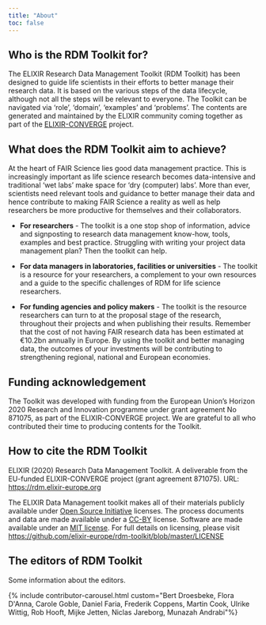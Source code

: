 ```yaml
---
title: "About"
toc: false
---
```


## Who is the RDM Toolkit for?
The ELIXIR Research Data Management Toolkit (RDM Toolkit) has been designed to guide life scientists in their efforts to better manage their research data. It is based on the various steps of the data lifecycle, although not all the steps will be relevant to everyone. The Toolkit can be navigated via ‘role’, ‘domain’, ‘examples’ and ‘problems’. The contents are generated and maintained by the ELIXIR community coming together as part of the [ELIXIR-CONVERGE](https://elixir-europe.org/about-us/how-funded/eu-projects/converge) project.

## What does the RDM Toolkit aim to achieve?
At the heart of FAIR Science lies good data management practice. This is increasingly important as life science research becomes data-intensive and traditional ‘wet labs’ make space for ‘dry (computer) labs’. More than ever, scientists need relevant tools and guidance to better manage their data and hence contribute to making FAIR Science a reality as well as help researchers be more productive for themselves and their collaborators.

- **For researchers** - The toolkit is a one stop shop of information, advice and signposting to research data management know-how, tools, examples and best practice. Struggling with writing your project data management plan? Then the toolkit can help.

- **For data managers in laboratories, facilities or universities** - The toolkit is a resource for your researchers, a complement to your own resources and a guide to the specific challenges of RDM for life science researchers. 

- **For funding agencies and policy makers** - The toolkit is the resource researchers can turn to at the proposal stage of the research, throughout their projects and when publishing their results.  Remember that the cost of not having FAIR research data has been estimated at €10.2bn annually in Europe. By using the toolkit and better managing  data, the outcomes of your investments will be contributing to strengthening regional, national and European economies.

## Funding acknowledgement
The Toolkit was developed with funding from the European Union’s Horizon 2020 Research and Innovation programme under grant agreement No 871075, as part of the ELIXIR-CONVERGE project. We are grateful to all who contributed their time to producing contents for the Toolkit. 

## How to cite the RDM Toolkit
ELIXIR (2020) Research Data Management Toolkit. A deliverable from the EU-funded ELIXIR-CONVERGE project (grant agreement 871075). URL: https://rdm.elixir-europe.org

The ELIXIR Data Management toolkit makes all of their materials publicly available under [Open Source Initiative](https://opensource.org/licenses) licenses.
The process documents and data are made available under a [CC-BY](https://creativecommons.org/licenses/by/4.0/) license.
Software are made available under an [MIT license](https://opensource.org/licenses/mit-license.html).
For full details on licensing, please visit https://github.com/elixir-europe/rdm-toolkit/blob/master/LICENSE


## The editors of RDM Toolkit

Some information about the editors.

{% include contributor-carousel.html custom="Bert Droesbeke, Flora D'Anna, Carole Goble, Daniel Faria, Frederik Coppens, Martin Cook, Ulrike Wittig, Rob Hooft, Mijke Jetten, Niclas Jareborg, Munazah Andrabi"%}